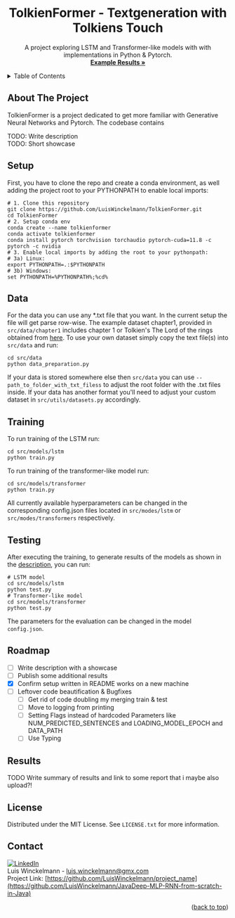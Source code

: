<!-- README.md -->
<!-- Project Top -->
<a name="readme-top"></a>

<h1 align="center">TolkienFormer - Textgeneration with Tolkiens Touch</h1>
  <p align="center">
    A project exploring LSTM and Transformer-like models with with implementations in Python & Pytorch.
  <br />
  <a href="#results"><strong>Example Results »</strong></a>
</p>


<!-- TABLE OF CONTENTS -->
<details>
  <summary>Table of Contents</summary>
  <ol>
    <li><a href="#about-the-project">About The Project</a></li>
    <li><a href="#setup">Setup</a></li>
    <li><a href="#data">Data</a></li>
    <li><a href="#training">Training</a></li>
    <li><a href="#testing">Testing</a></li>
    <li><a href="#roadmap">Roadmap</a></li>
    <li><a href="#results">Results</a></li>
    <li><a href="#license">License</a></li>
    <li><a href="#contact">Contact</a></li>
  </ol>
</details>


<!-- ABOUT THE PROJECT -->
## About The Project
TolkienFormer is a project dedicated to get more familiar with Generative Neural Networks and Pytorch. The codebase contains 

TODO: Write description <br>
TODO: Short showcase

## Setup 
  First, you have to clone the repo and create a conda environment, as well adding the project root to your PYTHONPATH to enable local imports:
   ```shell
   # 1. Clone this repository
   git clone https://github.com/LuisWinckelmann/TolkienFormer.git
   cd TolkienFormer
   # 2. Setup conda env
   conda create --name tolkienformer
   conda activate tolkienformer
   conda install pytorch torchvision torchaudio pytorch-cuda=11.8 -c pytorch -c nvidia
   # 3. Enable local imports by adding the root to your pythonpath:
   # 3a) Linux:
   export PYTHONPATH=.:$PYTHONPATH
   # 3b) Windows:
   set PYTHONPATH=%PYTHONPATH%;%cd%
   ```

## Data
  For the data you can use any *.txt file that you want. In the current setup the file will get parse row-wise.
  The example dataset chapter1, provided in `src/data/chapter1` includes chapter 1 or Tolkien's The Lord of the rings obtained from [here](https://ae-lib.org.ua/texts-c/tolkien__the_lord_of_the_rings_3__en.htm).
  To use your own dataset simply copy the text file(s) into `src/data` and run:
  ```shell
  cd src/data
  python data_preparation.py 
  ```
  If your data is stored somewhere else then `src/data` you can use `--path_to_folder_with_txt_filess` to adjust the root folder with the .txt files inside.
  If your data has another format you'll need to adjust your custom dataset in `src/utils/datasets.py` accordingly.

## Training
  To run training of the LSTM run:
  ```shell
  cd src/models/lstm
  python train.py 
  ```
  To run training of the transformer-like model run:
  ```shell
  cd src/models/transformer
  python train.py 
  ```
  All currently available hyperparameters can be changed in the corresponding config.json files located in `src/modes/lstm` or `src/modes/transformers` respectively. 

## Testing
  After executing the training, to generate results of the models as shown in the <a href="#about-the-project">description</a>, you can run:
  ```shell
  # LSTM model
  cd src/models/lstm
  python test.py 
  # Transformer-like model
  cd src/models/transformer
  python test.py 
  ```
  The parameters for the evaluation can be changed in the model `config.json`.

## Roadmap
- [ ] Write description with a showcase
- [ ] Publish some additional results
- [X] Confirm setup written in README works on a new machine
- [ ] Leftover code beautification & Bugfixes
  - [ ] Get rid of code doubling my merging train & test
  - [ ] Move to logging from printing
  - [ ] Setting Flags instead of hardcoded Parameters like NUM_PREDICTED_SENTENCES and LOADING_MODEL_EPOCH and DATA_PATH
  - [ ] Use Typing

## Results
TODO Write summary of results and link to some report that i maybe also upload?!

## License
Distributed under the MIT License. See `LICENSE.txt` for more information.

## Contact
[![LinkedIn][linkedin-shield]][linkedin-url] <br>
Luis Winckelmann  - luis.winckelmann@gmx.com <br>
Project Link: [https://github.com/LuisWinckelmann/project_name](https://github.com/LuisWinckelmann/JavaDeep-MLP-RNN-from-scratch-in-Java)

<p align="right">(<a href="#readme-top">back to top</a>)</p>

[license-shield]: https://img.shields.io/github/license/LuisWinckelmann/JavaDeep-MLP-RNN-from-scratch-in-Java.svg?style=for-the-badge
[license-url]: https://github.com/LuisWinckelmann/JavaDeep-MLP-RNN-from-scratch-in-Java/blob/main/LICENSE.txt
[linkedin-shield]: https://img.shields.io/badge/-LinkedIn-black.svg?style=for-the-badge&logo=linkedin&colorB=555
[linkedin-url]: https://linkedin.com/in/luiswinckelmann
[PyTorch]: https://img.shields.io/badge/PyTorch-%23EE4C2C.svg?style=for-the-badge&logo=PyTorch&logoColor=white

